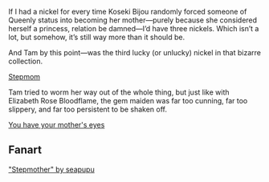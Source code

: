 <!-- title: Not Again... -->

If I had a nickel for every time Koseki Bijou randomly forced someone of Queenly status into becoming her mother—purely because she considered herself a princess, relation be damned—I’d have three nickels. Which isn’t a lot, but somehow, it’s still way more than it should be.

And Tam by this point—was the third lucky (or unlucky) nickel in that bizarre collection.

[Stepmom](#embed:https://www.youtube.com/live/Zg3rYsc61XI?si=etz5HD7bApu5gkq3&t=11936)

Tam tried to worm her way out of the whole thing, but just like with Elizabeth Rose Bloodflame, the gem maiden was far too cunning, far too slippery, and far too persistent to be shaken off.

[You have your mother's eyes](#embed:https://www.youtube.com/live/Zg3rYsc61XI?si=3wQ1uFGal6EzOCiR&t=17320)

## Fanart

["Stepmother" by seapupu](https://x.com/seapupu290495/status/1920170130492785116)
